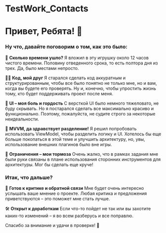 # TestWork_Contacts

# Привет, Ребята! 👋

### Ну что, давайте поговорим о том, как это было:

🚀 **Сколько времени ушло?** Я вложил в эту игрушку около 12 часов чистого времени. Половину отведенного срока, то есть полтора дня из трех. Да, было местами непросто.

👨‍💻 **Код, мой друг** Я старался сделать код аккуратным и структурированным, чтобы все было понятно не только мне, но и вам, когда вы будете его проверять. Ну и, конечно, чтобы упростить жизнь тому, кто будет поддерживать проект после меня.

🎨 **UI – моя боль и гордость** С версткой UI было немного тяжеловато, не буду скрывать. Но я постарался сделать все максимально красиво и функционально. Поэтому, пожалуйста, не судите строго за некоторые неидеальности.

🧩 **MVVM, да здравствует разделение!** Я решил попробовать использовать ViewModel, чтобы разделить логику и UI.
 Хотелось бы еще больше покопаться в этой теме и улучшить архитектуру, но, увы, использование внешних плагинов было вне игры.

🚫 **Ограничения – мои тормоза** Очень жалко, что в рамках задания мне были руки связаны в плане использования сторонних инструментов для архитектуры. Мог бы сделать еще круче!

### Итак, что дальше?

📝 **Готов к критике и обратной связи** Мне будет очень интересно услышать ваше мнение о проекте. Любая критика и предложения приветствуются – это поможет мне стать лучше.

🛠 **Открыт к доработкам** Если что-то пойдет не так или вы захотите каких-то изменений – я во всем разберусь и все поправлю.

Спасибо за внимание и удачи в проверке! 🙌
